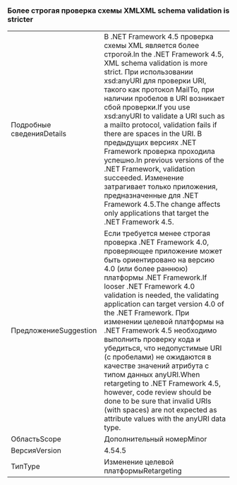 ### <a name="xml-schema-validation-is-stricter"></a><span data-ttu-id="040f7-101">Более строгая проверка схемы XML</span><span class="sxs-lookup"><span data-stu-id="040f7-101">XML schema validation is stricter</span></span>

|   |   |
|---|---|
|<span data-ttu-id="040f7-102">Подробные сведения</span><span class="sxs-lookup"><span data-stu-id="040f7-102">Details</span></span>|<span data-ttu-id="040f7-103">В .NET Framework 4.5 проверка схемы XML является более строгой.</span><span class="sxs-lookup"><span data-stu-id="040f7-103">In the .NET Framework 4.5, XML schema validation is more strict.</span></span> <span data-ttu-id="040f7-104">При использовании xsd:anyURI для проверки URI, такого как протокол MailTo, при наличии пробелов в URI возникает сбой проверки.</span><span class="sxs-lookup"><span data-stu-id="040f7-104">If you use xsd:anyURI to validate a URI such as a mailto protocol, validation fails if there are spaces in the URI.</span></span> <span data-ttu-id="040f7-105">В предыдущих версиях .NET Framework проверка проходила успешно.</span><span class="sxs-lookup"><span data-stu-id="040f7-105">In previous versions of the .NET Framework, validation succeeded.</span></span> <span data-ttu-id="040f7-106">Изменение затрагивает только приложения, предназначенные для .NET Framework 4.5.</span><span class="sxs-lookup"><span data-stu-id="040f7-106">The change affects only applications that target the .NET Framework 4.5.</span></span>|
|<span data-ttu-id="040f7-107">Предложение</span><span class="sxs-lookup"><span data-stu-id="040f7-107">Suggestion</span></span>|<span data-ttu-id="040f7-108">Если требуется менее строгая проверка .NET Framework 4.0, проверяющее приложение может быть ориентировано на версию 4.0 (или более раннюю) платформы .NET Framework.</span><span class="sxs-lookup"><span data-stu-id="040f7-108">If looser .NET Framework 4.0 validation is needed, the validating application can target version 4.0 of the .NET Framework.</span></span> <span data-ttu-id="040f7-109">При изменении целевой платформы на .NET Framework 4.5 необходимо выполнить проверку кода и убедиться, что недопустимые URI (с пробелами) не ожидаются в качестве значений атрибута с типом данных anyURI.</span><span class="sxs-lookup"><span data-stu-id="040f7-109">When retargeting to .NET Framework 4.5, however, code review should be done to be sure that invalid URIs (with spaces) are not expected as attribute values with the anyURI data type.</span></span>|
|<span data-ttu-id="040f7-110">Область</span><span class="sxs-lookup"><span data-stu-id="040f7-110">Scope</span></span>|<span data-ttu-id="040f7-111">Дополнительный номер</span><span class="sxs-lookup"><span data-stu-id="040f7-111">Minor</span></span>|
|<span data-ttu-id="040f7-112">Версия</span><span class="sxs-lookup"><span data-stu-id="040f7-112">Version</span></span>|<span data-ttu-id="040f7-113">4.5</span><span class="sxs-lookup"><span data-stu-id="040f7-113">4.5</span></span>|
|<span data-ttu-id="040f7-114">Тип</span><span class="sxs-lookup"><span data-stu-id="040f7-114">Type</span></span>|<span data-ttu-id="040f7-115">Изменение целевой платформы</span><span class="sxs-lookup"><span data-stu-id="040f7-115">Retargeting</span></span>|

